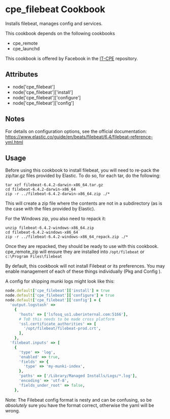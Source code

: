 cpe_filebeat Cookbook
========================
Installs filebeat, manages config and services.

This cookbook depends on the following cookbooks

* cpe_remote
* cpe_launchd

This cookbook is offered by Facebook in the [IT-CPE](https://github.com/facebook/IT-CPE) repository.

Attributes
----------
* node['cpe_filebeat']
* node['cpe_filebeat']['install']
* node['cpe_filebeat']['configure']
* node['cpe_filebeat']['config']

Notes
-----
For details on configuration options, see the official documentation: https://www.elastic.co/guide/en/beats/filebeat/6.4/filebeat-reference-yml.html

Usage
-----
Before using this cookbook to install filebeat, you will need to re-pack the zip/tar.gz files provided by Elastic. To do so, for each tar, do the following:

    tar xzf filebeat-6.4.2-darwin-x86_64.tar.gz
    cd filebeat-6.4.2-darwin-x86_64
    zip -r ../filebeat-6.4.2-darwin-x86_64.zip ./*

This will create a zip file where the contents are not in a subdirectory (as is the case with the files provided by Elastic).

For the Windows zip, you also need to repack it:

    unzip filebeat-6.4.2-windows-x86_64.zip
    cd filebeat-6.4.2-windows-x86_64
    zip -r ../filebeat-6.4.2-windows-x86_64_repack.zip ./*

Once they are repacked, they should be ready to use with this cookbook. cpe_remote_zip will ensure they are installed into `/opt/filebeat` or `c:\Program Files\filebeat`

By default, this cookbook will not install Filebeat or its preferences. You may enable management of each of these things individually (Pkg and Config ).

A config for shipping munki logs might look like this:

```ruby
node.default['cpe_filebeat']['install'] = true
node.default['cpe_filebeat']['configure'] = true
node.default['cpe_filebeat']['config'] = {
  'output.logstash' =>
    {
      'hosts' => ['lsfosq_us1.uberinternal.com:5166'],
      # ToD this needs to be made cross platform
      'ssl.certificate_authorities' => [
        '/opt/filebeat/filebeat-prod.crt',
      ],
    },
  'filebeat.inputs' => [
    {
      'type' => 'log',
      'enabled' => true,
      'fields' => {
        'type' => 'my-munki-index',
      },
      'paths' => ['/Library/Managed Installs/Logs/*.log'],
      'encoding' => 'utf-8',
      'fields_under_root' => false,
    },
```

Note: The Filebeat config format is nesty and can be confusing, so be *absolutely* sure you have the format correct, otherwise the yaml will be wrong.
